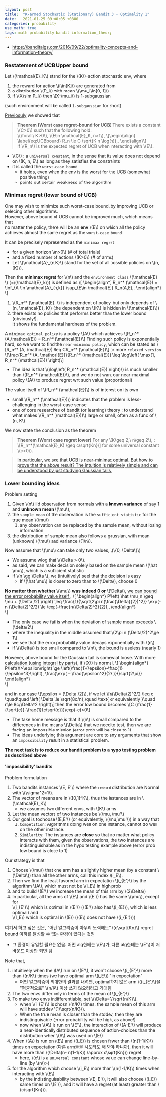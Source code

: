 ```yaml
---
layout: post
title:  "K-armed Stochastic (Stationary) Bandit 3 - Optimality 1"
date:   2021-01-25 09:00:05 +0800
categories: probability
use_math: true
tags: math probability bandit information_theory
---
```



- <a href="https://banditalgs.com/2016/09/22/optimality-concepts-and-information-theory/" target="_blank">https://banditalgs.com/2016/09/22/optimality-concepts-and-information-theory/</a>  

### Restatement of UCB Upper bound

Let \\(\mathcal{E}\_K\\) stand for the \\(K\\)-action stochastic env, where
1. the reward for action \\(i\in[K]\\) are generated from
2. a distribution \\(P\_i\\) with mean \\(\mu\_i\in[0, 1]\\)
3. If \\(X\sim P\_i\\) then \\(X-\mu\_i\\) is 1-subgaussian

(such environment will be called `1-subgaussian` for short)


<a href="{{site.url}}/probability/2021/01/07/k-armed-bandit-ucb.html" target="_blank">Previosuly</a> we showed that

> __Theorem (Worst case regret-bound for UCB)__ There exists a constant \\(C>0\\) such that the following hold:  
\\(\forall\\ K>0\\), \\(E\in \mathcal{E}\_K, n>1\\),
\\[\begin{align} 
\label{eq:UCBbound} 
R_n \le C \sqrt{K n \log(n)}\,. 
\end{align}\\]  
If \\(R\_n\\) is the expected regret of UCB when interacting with \\(E\\).

- \\(C\\) : a `universal constant`, in the sense that its value does not depend on \\(K, n, E\\) as long as they satisfies the constraints
- it is called the `worst-case bound`
  - it holds, even when the env is the worst for the UCB (somewhat positive thing)
  - points out certain weakness of the algorithm


### Minimax regret (lower bound of UCB)

One may wish to minimize such worst-case bound, by improving UCB or selecing other algorithms.  
However, above bound of UCB cannot be improved much, which means that  
no matter the policy, there will be an __env__ \\(E\\) on which all the policy achieves almost the same regret as the `worst-case bound`

It can be precisely represented as the `minimax regret`
- for a given horizon \\(n>0\\) (# of total trials)
- and a fixed number of actions \\(K>0\\) (# of arms)
- Let \\(\mathcal{A}_{n,K}\\) stand for the set of all possible policies on \\(n, [K]\\).

Then the __minimax regret__ for \\(n\\) and the `environment class` \\(\mathcal{E} \\) (=\\(\mathcal{E}\_k\\)) is defined as
\\[
\begin\{align\*\} 
R_n^\* (\mathcal{E})  = \inf_{A \in \mathcal{A}\_{n,k}} \sup_{E\in \mathcal{E}}  R_n(A,E)\,.
\end\{align\*\}
\\]

1. \\(R_n^* (\mathcal{E}) \\) is independent of policy, but only depends of \\(n, \mathcal{E}, K\\) (the dependent on \\(K\\) is hidden in \\(\mathcal{E}\\))
2. there exists no policies that performs better than the lower bound (obviously!).  
   It shows the fundamental hardness of the problem.


A `minimax optimal policy` is a policy \\(A\\) which achieves
\\[R_n^* (A,\mathcal{E}) = R_n^* (\mathcal{E})\\]
Finding such policy is exponentially hard, so we want to find the `near-minimax policy`, which can be stated as
\\[R\_n^* (A, \mathcal{E}) \leq CR\_n^* (\mathcal{E})\\]
or more `relaxed version`
\\[\frac{R\_n^* (A, \mathcal{E})}{R\_n^* (\mathcal{E})} \leq \log\left( \max(1, R\_n^* (\mathcal{E})) \right)\\]
- The idea is that \\(\log\left( R\_n^* (\mathcal{E}) \right)\\) is much smaller than \\(R\_n^* (\mathcal{E})\\), and we do not want our near-maximal policy \\(A\\) to produce regret wrt such value (proportional)

The value itself of \\(R\_n^* (\mathcal{E})\\) is of interest on its own
  - small \\(R\_n^* (\mathcal{E})\\) indicates that the problem is less-challenging in the worst-case sense
  - one of core researches of bandit (or learning) theory : to understand what makes \\(R\_n^* (\mathcal{E}))\\) large or small, often as a func of \\(n, K\\)


We now state the conclusion as the theorem

> __Theorem (Worst case regret lower)__ For any \\(K\geq 2,\\ n\geq 2\\), :  
\\[R_n^*(\mathcal{E}_K) \geq c\sqrt{Kn}\\]
for some universal constant \\(c>0\\).

> <a href="https://banditalgs.com/2016/09/22/optimality-concepts-and-information-theory/" target="_blank">In particular, we see that UCB is near-minimax optimal. But how to prove that the above result? The intuition is relatively simple and can be understood by just studying Gaussian tails.</a>


### Lower bounding ideas

Problem setting
1. Given \\(n\\) iid observation from normals with a __known variance__ of say 1 and __unknown mean__ \\(\mu\\), 
2. the `sample mean` of the observation is the `sufficient statistic` for the true mean \\(\mu\\)
   1. any observation can be replaced by the sample mean, without losing information
3. the distribution of sample mean also follows a gaussian, with mean (unknown) \\(\mu\\) and variance \\(1/n\\).
   
Now assume that \\(\mu\\) can take only two values, \\(\\{0, \Delta\\}\\)
- We assume wlog that \\(\Delta > 0\\). 
- as said, we can make decision solely based on the sample mean \\(\hat \mu\\), which is a sufficient statistic 
- If \\(n \gg \Delta \\), we (intuitively) seel that the decision is easy
  - If \\(\hat \mu\\) is closer to zero than to \\(\Delta\\), choose 0

__No matter then whether__ \\(\mu\\) __was indeed 0 or__ \\(\Delta\\), <a href="{{site.url}}/probability/2020/12/31/k-armed-bandit.html#gauss_bound" target="_blank">we can bound the error probability value itself </a>.
\\[
\begin{align\*} 
P\left( \hat \mu\_n \geq \mu + (\Delta /2) \right) \leq \frac{1}{\sqrt{2\pi n(\frac{\Delta}{2})^2}} \exp(-n (\Delta/2)^2/2) \le \exp(-\frac{n(\Delta/2)^2}{2})\,, 
\end{align\*}  
\\]  
- The only case we fail is when the deviation of sample mean exceeds \\(\delta/2\\)
- where the inequality in the middle assumed that \\(2\pi n (\Delta/2)^2\ge 1\\)
- we see that the error probability value decays exponentially with \\(n\\)
- if \\(\Delta\\) is too small compared to \\(n\\), the bound is useless (nearly 1)

However, above bound for the Gaussian tail is somewiat loose. With more <a href="https://mikespivey.wordpress.com/2011/10/21/normaltails/" target="_blank">calculation (using integral by parts)</a>, if \\(X\\) is normal,
\\[
\begin{align\*} 
P\left(X>\epsilon\right) \ge \left(\frac{1}{\epsilon}-\frac{1}{\epsilon^3}\right)\, \frac{\exp( – \frac{\epsilon^2}{2} )}{\sqrt{2\pi}} 
\end{align\*}  
\\]

and in our case \\(\epsilon = (\Delta /2)\\), if we let
\\[n(\Delta/2)^2/2 \leq c \quad\quad \left(  \Delta \le \sqrt{8c/n},\quad \text{ or equivalently }\quad n\le 8c/\Delta^2 \right)\\]
then the error low bound becomes
\\[C (\frac{1}{\sqrt{c}}-\frac{1}{c\sqrt{c}})\exp(-c)>0\\]

- The take home message is that if \\(n\\) is small compared to the differences in the means \\(\Delta\\) that we need to test, then we are facing an impossible mission (error prob will be close to 1)
- The ideas underlying this argument are core to any arguments that show an `impossibility` result in a statistical problem. 

__The next task is to reduce our bandit problem to a hypo testing problem as described above__

#### 'impossibility' bandits

Problem formulation
1. Two bandits instances \\(E, E'\\) where the `reward` distribution are Normal with \\(\sigma^2=1\\).
2. The vector of means are in \\([0,1]^K\\), thus the instances are in \\(\mathcal{E}\_K\\)
   - we assumes two different envs, with \\(K\\) arms
3. Let the mean vectors of two instances be \\(\mu, \mu'\\)
4. Our goal is tochoose \\(E,E'\\) (or equivalently, \\(\mu,\mu'\\)) in a way that
   1. `Competition`: Algorithms doing well on one instance, cannot do well on the other instance.
   2. `Similarity`: The instances are __close__ so that no matter what policy interacts with them, given the observations, the two instances are indistinguishable as in the hypo testing example above (error prob low bound is close to 1)

Our strategy is that
1. Choose \\(\mu\\) that one arm has a slightly higher mean (by a constant \\(\Delta\\)) than all the other arms, call this index \\(i_E\\).
2. Then we find the least favored arm in expectation \\(i\_{E'}\\) by the algorithm \\(A\\), which must not be \\(i\_E\\) in high prob
3. and to build \\(E'\\) we increase the mean of this arm by \\(2\Delta\\)
4. In particular, all the arms of \\(E\\) and \\(E'\\) has the same \\(\mu\\), except for  
   \\(i\_{E'}\\) which is optimal in \\(E'\\) (\\(E'\\) also has \\(i\_{E}\\), which is less optimal) and  
   \\(I\_E\\) which is optimal in \\(E\\) (\\(E\\) does not have \\(i\_{E'}\\))

여기서 하고 싶은 것은, "어떤 알고리즘이 아무리 노력해도" \\(c\sqrt{Kn}\\) regret bound 이하를 달성할 수 없는 환경이 있다는 것임
- 그 환경이 유일할 필요는 없음. 어떤 alg한테는 \\(E\\)가, 다른 alg한테는 \\(E'\\)이 저 바운드 이상만 되면 됨

Note that,
1. intuitively when the \\(A\\) run on \\(E'\\), it won't choose \\(i\_{E'}\\) more than \\(n/K\\) times (we have optimal arm \\(i\_E\\)) "in expectation"
   - 어떤 알고리즘이 최대한의 결과를 내려면, optimal하지 않은 arm \\((i\_{E'}\\)을 "평균적으로" \\(n/K\\) 이상 쓰지 않으리라고 기대됨
2. The two envs differ only in terms of the mean of \\(i\_{E'}\\)
3. To make two envs indifferentiable, set \\(\Delta=1/\sqrt{n/K}\\).
   - when \\(i\_{E'}\\) is chosn \\(n/K\\) times, the sample mean of this arm will have stddev \\(1/\sqrt{n/K}\\).
   - When the true mean is closer than the stddev, then they are indistinguisable (error probability will be high, as above!)
   - now when \\(A\\) is run on \\(E'\\), the interaction of \\(A-E'\\) will produce a near-identically distributed sequence of action-choices than the distribution when \\(A\\) was used on \\(E\\)
4. When \\(A\\) is run on \\(E\\) and \\(i\_E\\) is chosen fewer than \\(n(1-1/K)\\) times on expectation (다른 arm들을 시도라도 해 봐야 하니까), then it will have more than \\(\Delta(n- n(1-1/K)) \approx c\sqrt{Kn}\\) regret
   - here, \\(c\\) is a `universal constant` whose value can change line-by-line (by \\(n\\)>)
5. for the algorithm which choose \\(i\_E\\) more than \\(n(1-1/K)\\) times when interacting with \\(E\\)
   - by the indistinguisability between \\(E, E'\\), it will also choose \\(i\_E\\) same times on \\(E'\\), and it will have a regret (at least) greater than \\(c\sqrt{Kn}\\).